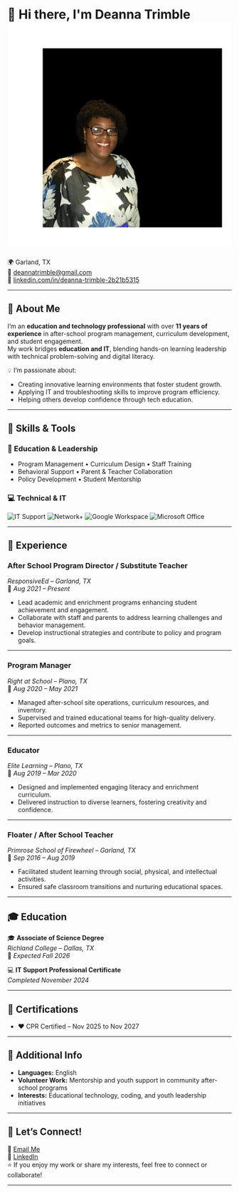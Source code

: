 # 👋 Hi there, I'm **Deanna Trimble**                   ![photo](dt4.jpeg)


🌍 Garland, TX  
📧 [deannatrimble@gmail.com](mailto:deannatrimble@gmail.com)  
🔗 [linkedin.com/in/deanna-trimble-2b21b5315](https://www.linkedin.com/in/deanna-trimble-2b21b5315)

---

## 🧩 About Me

I’m an **education and technology professional** with over **11 years of experience** in after-school program management, curriculum development, and student engagement.  
My work bridges **education and IT**, blending hands-on learning leadership with technical problem-solving and digital literacy.

💡 I’m passionate about:
- Creating innovative learning environments that foster student growth.  
- Applying IT and troubleshooting skills to improve program efficiency.  
- Helping others develop confidence through tech education.  

---

## 🧠 Skills & Tools

### 🏫 Education & Leadership
- Program Management • Curriculum Design • Staff Training  
- Behavioral Support • Parent & Teacher Collaboration  
- Policy Development • Student Mentorship  

### 💻 Technical & IT

![IT Support](https://img.shields.io/badge/IT-Support-brightgreen)
![Network+](https://img.shields.io/badge/Networking-Basics-lightgrey)
![Google Workspace](https://img.shields.io/badge/Google-Workspace-orange?logo=google)
![Microsoft Office](https://img.shields.io/badge/Microsoft-Office-blue?logo=microsoft-office)

---

## 💼 Experience

### **After School Program Director / Substitute Teacher**  
*ResponsiveEd – Garland, TX*  
📅 *Aug 2021 – Present*  
- Lead academic and enrichment programs enhancing student achievement and engagement.  
- Collaborate with staff and parents to address learning challenges and behavior management.  
- Develop instructional strategies and contribute to policy and program goals.  

---

### **Program Manager**  
*Right at School – Plano, TX*  
📅 *Aug 2020 – May 2021*  
- Managed after-school site operations, curriculum resources, and inventory.  
- Supervised and trained educational teams for high-quality delivery.  
- Reported outcomes and metrics to senior management.  

---

### **Educator**  
*Elite Learning – Plano, TX*  
📅 *Aug 2019 – Mar 2020*  
- Designed and implemented engaging literacy and enrichment curriculum.  
- Delivered instruction to diverse learners, fostering creativity and confidence.  

---

### **Floater / After School Teacher**  
*Primrose School of Firewheel – Garland, TX*  
📅 *Sep 2016 – Aug 2019*  
- Facilitated student learning through social, physical, and intellectual activities.  
- Ensured safe classroom transitions and nurturing educational spaces.  

---

## 🎓 Education

🎓 **Associate of Science Degree**  
*Richland College – Dallas, TX*  
📅 *Expected Fall 2026*

💻 **IT Support Professional Certificate**  
*Completed November 2024*

---

## 🪪 Certifications

- ❤️ CPR Certified – Nov 2025 to Nov 2027  

---

## 💬 Additional Info

- **Languages:** English  
- **Volunteer Work:** Mentorship and youth support in community after-school programs  
- **Interests:** Educational technology, coding, and youth leadership initiatives  

---

## 🤝 Let’s Connect!

💌 [Email Me](mailto:deannatrimble@gmail.com)  
🔗 [LinkedIn](https://www.linkedin.com/in/deanna-trimble-2b21b5315)  
⭐ If you enjoy my work or share my interests, feel free to connect or collaborate!

---




